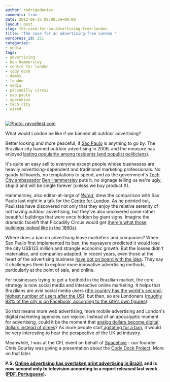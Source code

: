 ```yaml
---
author: rodrigodavies
comments: true
date: 2012-06-15 09:00:50+00:00
layout: post
slug: the-case-for-an-advertising-free-london
title: 'The case for an advertising-free London '
wordpress_id: 251
categories:
- media
tags:
- advertising
- ben hammersley
- centre for london
- cody dock
- demos
- london
- media
- piccadilly circus
- sao paulo
- spacehive
- tech city
- wired
---
```


[![Photo: rayvellest.com](http://rodrigodavies.com/blog/wp-content/uploads/2012/06/sao_paulo_nologo.jpg)](http://rayvellest.com)




What would London be like if we banned all outdoor advertising?


Better looking and more peaceful, if [Sao Paulo](http://www.businessweek.com/innovate/content/jun2007/id20070618_505580.htm) is anything to go by. The Brazilian city banned outdoor advertising in 2006, and the measure has enjoyed [lasting popularity among residents (and populist politicians](http://thegrumpyowl.com/2011/12/27/sao-paulo-five-years-after-outdoor-ad-ban/)).

It's quite an easy sell to everyone except people whose businesses are heavily advertising-dependent and traditional marketing professionals. No gaudy billboards, no temptations to spend, and as the government's [Tech City ambassador](http://www.youtube.com/watch?v=d4K_3C35rfM) [Ben Hammersley](http://twitter.com/benhammersley) puts it, no signage telling us we're ugly, stupid and will be single forever (unless we buy product X).

Hammersley, also editor-at-large of [_Wired_](http://www.wired.co.uk), drew the comparison with Sao Paulo last night in a talk for the [Centre for London](www.demos.co.uk/centreforlondon). As he pointed out, Paulistas have discovered not only that they enjoy the relative serenity of not having outdoor advertising, but they've also uncovered some rather beautiful buildings that were once hidden by giant signs. Imagine the dramatic facelift that Piccadilly Circus would get ([here's what those buildings looked like in the 1890s](http://www.oldukphotos.com/graphics/England%20Photos/London,%20Piccadilly%20Circus.jpg)).

Where does a ban on advertising leave marketers and companies? When Sao Paulo first implemented its ban, the naysayers predicted it would lose the city US$133 million and strangle economic growth. But the losses didn't materialise, and companies adapted. In recent years, even those at the heart of the advertising business [have got on board with the idea](http://www.ft.com/cms/s/0/5ad26f14-b9e6-11df-8804-00144feabdc0.html). They say it challenges them to explore more innovative advertising methods, particularly at the point of sale, and online.

For businesses trying to get a foothold in the Brazilian market, the core strategy is now social media and interactive online marketing. It helps that Brazilians are avid social media users ([the country has the world's second-highest number of users after the US](http://semiocast.com/publications/2012_01_31_Brazil_becomes_2nd_country_on_Twitter_superseds_Japan)), but then, so are Londoners ([roughly 93% of the city is on Facebook, according to the site's own figures](https://twitter.com/rodrigodavies/status/213271257850986496)).

So that means more web advertising, more mobile advertising and London's digital marketing agencies can rejoice. Instead of an apocalyptic moment for advertising, could it be the moment that [analog dollars become digital dollars instead of dimes](http://gigaom.com/video/will-digital-revenue-ever-replace-what-its-displacing/)? As more people start[ agitating for a ban](http://www.guardian.co.uk/commentisfree/2012/apr/20/ban-outdoor-advertising), it would be very interesting to hear the perspective of the UK ad industry.


Meanwhile, I was at the CFL event on behalf of [Spacehive](http://www.spacehive.com) - our founder Chris Gourlay was giving a presentation about the [Cody Dock Project](http://spacehive.com/codydock). More on that later.






**P.S. [Online advertising has overtaken print advertising in Brazil](http://knightcenter.utexas.edu/blog/00-10485-brazil-internet-surpasses-newspapers-becoming-second-most-preferred-medium-advertising), and is now second only to television according to a report released last week ([PDF, Portuguese](http://www.iabbrasil.org.br/indicadores/Indicadores-de-Mercado-IAB-Brasil.pdf)).**


